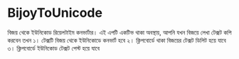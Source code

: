 # BijoyToUnicode
বিজয় থেকে ইউনিকোড রিয়েলটাইম কনভার্টার।
এই এপটি একটিভ থাকা অবস্থায়, আপনি যখন বিজয়ে লেখা টেক্সট কপি করবেন তখন
১। টেক্সটি বিজয় থেকে ইউনিকোডে কনভার্ট হবে
২। ক্লিপবোর্ডে থাকা বিজয়ের টেক্সট ডিলিট হয়ে যাবে
৩। ক্লিপবোর্ডে ইউনিকোড টেক্সট পেস্ট হয়ে যাবে
